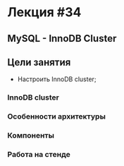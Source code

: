 # Лекция #34

## MySQL - InnoDB Cluster

## Цели занятия

* Настроить InnoDB cluster;

### InnoDB cluster
### Особенности архитектуры
### Компоненты
### Работа на стенде